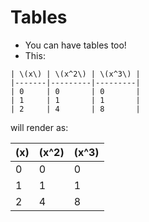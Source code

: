 # Tables
* You can have tables too!
* This:
```no-highlight
| \(x\) | \(x^2\) | \(x^3\) |
|-------|---------|---------|
| 0     | 0       | 0       |
| 1     | 1       | 1       |
| 2     | 4       | 8       |
```
will render as:

| \(x\) | \(x^2\) | \(x^3\) |
|-------|---------|---------|
| 0     | 0       | 0       |
| 1     | 1       | 1       |
| 2     | 4       | 8       |

